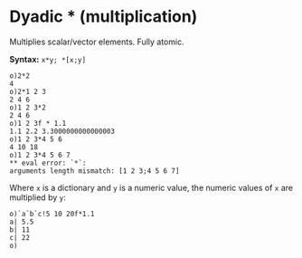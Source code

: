 # Dyadic * (multiplication)

Multiplies scalar/vector elements. Fully atomic.

**Syntax:** ``x*y; *[x;y]``

```o
o)2*2
4
o)2*1 2 3
2 4 6
o)1 2 3*2
2 4 6
o)1 2 3f * 1.1
1.1 2.2 3.3000000000000003
o)1 2 3*4 5 6
4 10 18
o)1 2 3*4 5 6 7
** eval error: `*`:
arguments length mismatch: [1 2 3;4 5 6 7]
```

Where `x` is a dictionary and `y` is a numeric vаlue, the numeric vаlues of `x` are multiplied by `y`:

```o
o)`a`b`c!5 10 20f*1.1
a| 5.5
b| 11
c| 22
o)
```
